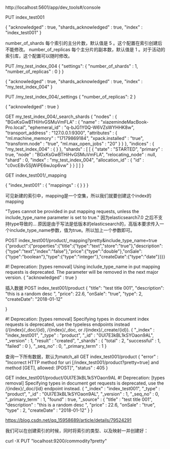 http://localhost:5601/app/dev_tools#/console


 PUT index_test001

 {
  "acknowledged" : true,
  "shards_acknowledged" : true,
  "index" : "index_test001"
}

number_of_shards
每个索引的主分片数，默认值是 5 。这个配置在索引创建后不能修改。
number_of_replicas
每个主分片的副本数，默认值是 1 。对于活动的索引库，这个配置可以随时修改。


PUT /my_test_index_004
{
"settings": {
"number_of_shards" :  1,
"number_of_replicas" : 0
}
}

{
  "acknowledged" : true,
  "shards_acknowledged" : true,
  "index" : "my_test_index_004"
}



PUT /my_test_index_004/_settings
{
"number_of_replicas": 2
}

{
  "acknowledged" : true
}

GET my_test_index_004/_search_shards
{
  "nodes" : {
    "BGxKsGwBTHiHvGSMuVmFLA" : {
      "name" : "xiazemindeMacBook-Pro.local",
      "ephemeral_id" : "q-bJG1Y0Q-W6VZsWYHHK8w",
      "transport_address" : "127.0.0.1:9300",
      "attributes" : {
        "ml.machine_memory" : "17179869184",
        "xpack.installed" : "true",
        "transform.node" : "true",
        "ml.max_open_jobs" : "20"
      }
    }
  },
  "indices" : {
    "my_test_index_004" : { }
  },
  "shards" : [
    [
      {
        "state" : "STARTED",
        "primary" : true,
        "node" : "BGxKsGwBTHiHvGSMuVmFLA",
        "relocating_node" : null,
        "shard" : 0,
        "index" : "my_test_index_004",
        "allocation_id" : {
          "id" : "c0vcE8v5SjWiPE6wJop6vw"
        }
      }
    ]
  ]
}



 GET index_test001/_mapping

 {
  "index_test001" : {
    "mappings" : { }
  }
}

 可见新建的索引中，mapping是一个空集，所以我们就要创建这个index的mapping


"Types cannot be provided in put mapping requests, unless the include_type_name parameter is set to true."
因为elasticsearch7.0 之后不支持type导致的…
原因是由于写法是低版本的elasticsearch的，高版本要求传入一个include_type_name参数，值为true。所以加上一个参数即可。

POST index_test001/product/_mapping?pretty&include_type_name=true
{"product":{"properties":{"title":{"type":"text","store":"true"},"description":{"type":"text","index":"false"},"price":{"type":"double"},"onSale":{"type":"boolean"},"type":{"type":"integer"},"createDate":{"type":"date"}}}}

#! Deprecation: [types removal] Using include_type_name in put mapping requests is deprecated. The parameter will be removed in the next major version.
{
  "acknowledged" : true
}

插入数据
POST index_test001/product
{
 "title": "test title 001",
 "description": "this is a random desc ",
 "price": 22.6,
 "onSale": "true",
"type": 2,
"createDate": "2018-01-12"

}

#! Deprecation: [types removal] Specifying types in document index requests is deprecated, use the typeless endpoints instead (/{index}/_doc/{id}, /{index}/_doc, or /{index}/_create/{id}).
{
  "_index" : "index_test001",
  "_type" : "product",
  "_id" : "0Ul7E3kBL1kSYOaon9AL",
  "_version" : 1,
  "result" : "created",
  "_shards" : {
    "total" : 2,
    "successful" : 1,
    "failed" : 0
  },
  "_seq_no" : 0,
  "_primary_term" : 1
}

查询一下所有数据，默认为match_all
GET index_test001/product
{
  "error" : "Incorrect HTTP method for uri [/index_test001/product?pretty=true] and method [GET], allowed: [POST]",
  "status" : 405
}

GET index_test001/product/0Ul7E3kBL1kSYOaon9AL
#! Deprecation: [types removal] Specifying types in document get requests is deprecated, use the /{index}/_doc/{id} endpoint instead.
{
  "_index" : "index_test001",
  "_type" : "product",
  "_id" : "0Ul7E3kBL1kSYOaon9AL",
  "_version" : 1,
  "_seq_no" : 0,
  "_primary_term" : 1,
  "found" : true,
  "_source" : {
    "title" : "test title 001",
    "description" : "this is a random desc ",
    "price" : 22.6,
    "onSale" : "true",
    "type" : 2,
    "createDate" : "2018-01-12"
  }
}


 https://blog.csdn.net/qq_15958689/article/details/79524291


我们可以在创建索引的时候，同时将索引的类型、以及映射一并创建好：

curl -X PUT "localhost:9200/commodity?pretty"

